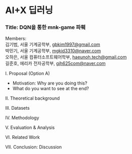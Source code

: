 # AI+X 딥러닝
### Title: DQN을 통한 mnk-game 파훼

Members:     
김기범, 서울 기계공학부, gbkim1997@gmail.com    
박민기, 서울 기계공학부, mgkid3310@naver.com    
오하은, 서울 컴퓨터소프트웨어학부, haeunoh.tech@gmail.com     
길준호, 에리카 전자공학부, gjh625com@naver.com 
 
Ⅰ. Proposal (Option A)            
* Motivation: Why are you doing this?    
* What do you want to see at the end?    

II. Theoretical background    

III. Datasets     

IV. Methodology     

V. Evaluation & Analysis      

VI. Related Work    

VII. Conclusion: Discussion

